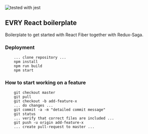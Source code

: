 ![tested with jest](https://img.shields.io/badge/tested_with-jest-99424f.svg)

## EVRY React boilerplate

Boilerplate to get started with React Fiber together with Redux-Saga.

### Deployment
```
    ... clone repository ...
    npm install
    npm run build
    npm start
```

### How to start working on a feature
```
    git checkout master
    git pull
    git checkout -b add-feature-x
    ... do changes ...
    git commit -a -m "detailed commit message"
    git status
    ... verify that correct files are included ...
    git push -u origin add-feature-x
    ... create pull-request to master ...
```
